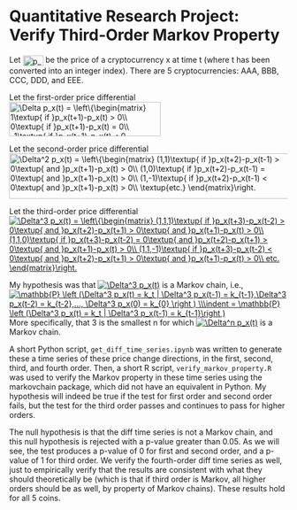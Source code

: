 # Quantitative Research Project: Verify Third-Order Markov Property

Let <img src="http://www.sciweavers.org/tex2img.php?eq=p_x%28t%29&bc=White&fc=Black&im=jpg&fs=12&ff=modern&edit=0" align="center" border="0" alt="p_x(t)" width="37" height="19" /> be the price of a cryptocurrency x at time t (where t has been converted into an integer index). There are 5 cryptocurrencies: AAA, BBB, CCC, DDD, and EEE.

Let the first-order price differential <br /> <img src="http://www.sciweavers.org/tex2img.php?eq=%5CDelta%20p_x%28t%29%20%3D%20%5Cleft%5C%7B%5Cbegin%7Bmatrix%7D%201%5Ctextup%7B%20if%20%7Dp_x%28t%2B1%29-p_x%28t%29%20%3E%200%5C%5C%200%5Ctextup%7B%20if%20%7Dp_x%28t%2B1%29-p_x%28t%29%20%3D%200%5C%5C%20-1%5Ctextup%7B%20if%20%7Dp_x%28t%2B1%29-p_x%28t%29%20%3C%200%20%5Cend%7Bmatrix%7D%5Cright.&bc=White&fc=Black&im=jpg&fs=12&ff=modern&edit=0" align="center" border="0" alt="\Delta p_x(t) = \left\{\begin{matrix} 1\textup{ if }p_x(t+1)-p_x(t) > 0\\ 0\textup{ if }p_x(t+1)-p_x(t) = 0\\ -1\textup{ if }p_x(t+1)-p_x(t) < 0 \end{matrix}\right." width="274" height="62" />

Let the second-order price differential <br /> <img src="http://www.sciweavers.org/tex2img.php?eq=%5CDelta%5E2%20p_x%28t%29%20%3D%20%5Cleft%5C%7B%5Cbegin%7Bmatrix%7D%20%281%2C1%29%5Ctextup%7B%20if%20%7Dp_x%28t%2B2%29-p_x%28t-1%29%20%3E%200%5Ctextup%7B%20and%20%7Dp_x%28t%2B1%29-p_x%28t%29%20%3E%200%5C%5C%20%281%2C0%29%5Ctextup%7B%20if%20%7Dp_x%28t%2B2%29-p_x%28t-1%29%20%3D%200%5Ctextup%7B%20and%20%7Dp_x%28t%2B1%29-p_x%28t%29%20%3E%200%5C%5C%20%281%2C-1%29%5Ctextup%7B%20if%20%7Dp_x%28t%2B2%29-p_x%28t-1%29%20%3C%200%5Ctextup%7B%20and%20%7Dp_x%28t%2B1%29-p_x%28t%29%20%3E%200%5C%5C%20%5Ctextup%7Betc.%7D%20%5Cend%7Bmatrix%7D%5Cright.&bc=White&fc=Black&im=jpg&fs=12&ff=modern&edit=0" align="center" border="0" alt="\Delta^2 p_x(t) = \left\{\begin{matrix} (1,1)\textup{ if }p_x(t+2)-p_x(t-1) > 0\textup{ and }p_x(t+1)-p_x(t) > 0\\ (1,0)\textup{ if }p_x(t+2)-p_x(t-1) = 0\textup{ and }p_x(t+1)-p_x(t) > 0\\ (1,-1)\textup{ if }p_x(t+2)-p_x(t-1) < 0\textup{ and }p_x(t+1)-p_x(t) > 0\\ \textup{etc.} \end{matrix}\right." width="521" height="82" />

Let the third-order price differential <br /><a href="https://www.codecogs.com/eqnedit.php?latex=\Delta^3&space;p_x(t)&space;=&space;\left\{\begin{matrix}&space;(1,1,1)\textup{&space;if&space;}p_x(t&plus;3)-p_x(t-2)&space;>&space;0\textup{&space;and&space;}p_x(t&plus;2)-p_x(t&plus;1)&space;>&space;0\textup{&space;and&space;}p_x(t&plus;1)-p_x(t)&space;>&space;0\\&space;(1,1,0)\textup{&space;if&space;}p_x(t&plus;3)-p_x(t-2)&space;=&space;0\textup{&space;and&space;}p_x(t&plus;2)-p_x(t&plus;1)&space;>&space;0\textup{&space;and&space;}p_x(t&plus;1)-p_x(t)&space;>&space;0\\&space;(1,1,-1)\textup{&space;if&space;}p_x(t&plus;3)-p_x(t-2)&space;<&space;0\textup{&space;and&space;}p_x(t&plus;2)-p_x(t&plus;1)&space;>&space;0\textup{&space;and&space;}p_x(t&plus;1)-p_x(t)&space;>&space;0\\&space;etc.&space;\end{matrix}\right." target="_blank"><img src="https://latex.codecogs.com/gif.latex?\Delta^3&space;p_x(t)&space;=&space;\left\{\begin{matrix}&space;(1,1,1)\textup{&space;if&space;}p_x(t&plus;3)-p_x(t-2)&space;>&space;0\textup{&space;and&space;}p_x(t&plus;2)-p_x(t&plus;1)&space;>&space;0\textup{&space;and&space;}p_x(t&plus;1)-p_x(t)&space;>&space;0\\&space;(1,1,0)\textup{&space;if&space;}p_x(t&plus;3)-p_x(t-2)&space;=&space;0\textup{&space;and&space;}p_x(t&plus;2)-p_x(t&plus;1)&space;>&space;0\textup{&space;and&space;}p_x(t&plus;1)-p_x(t)&space;>&space;0\\&space;(1,1,-1)\textup{&space;if&space;}p_x(t&plus;3)-p_x(t-2)&space;<&space;0\textup{&space;and&space;}p_x(t&plus;2)-p_x(t&plus;1)&space;>&space;0\textup{&space;and&space;}p_x(t&plus;1)-p_x(t)&space;>&space;0\\&space;etc.&space;\end{matrix}\right." title="\Delta^3 p_x(t) = \left\{\begin{matrix} (1,1,1)\textup{ if }p_x(t+3)-p_x(t-2) > 0\textup{ and }p_x(t+2)-p_x(t+1) > 0\textup{ and }p_x(t+1)-p_x(t) > 0\\ (1,1,0)\textup{ if }p_x(t+3)-p_x(t-2) = 0\textup{ and }p_x(t+2)-p_x(t+1) > 0\textup{ and }p_x(t+1)-p_x(t) > 0\\ (1,1,-1)\textup{ if }p_x(t+3)-p_x(t-2) < 0\textup{ and }p_x(t+2)-p_x(t+1) > 0\textup{ and }p_x(t+1)-p_x(t) > 0\\ etc. \end{matrix}\right." /></a>

My hypothesis was that <a href="https://www.codecogs.com/eqnedit.php?latex=\Delta^3&space;p_x(t)" target="_blank"><img src="https://latex.codecogs.com/gif.latex?\Delta^3&space;p_x(t)" title="\Delta^3 p_x(t)" /></a> is a Markov chain, i.e.,
<a href="https://www.codecogs.com/eqnedit.php?latex=\mathbb{P}&space;\left&space;(\Delta^3&space;p_x(t)&space;=&space;k_t&space;|&space;\Delta^3&space;p_x(t-1)&space;=&space;k_{t-1},\Delta^3&space;p_x(t-2)&space;=&space;k_{t-2},...,&space;\Delta^3&space;p_x(0)&space;=&space;k_{0}&space;\right&space;)&space;\\\indent&space;=&space;\mathbb{P}&space;\left&space;(\Delta^3&space;p_x(t)&space;=&space;k_t&space;|&space;\Delta^3&space;p_x(t-1)&space;=&space;k_{t-1}\right&space;)" target="_blank"><img src="https://latex.codecogs.com/gif.latex?\mathbb{P}&space;\left&space;(\Delta^3&space;p_x(t)&space;=&space;k_t&space;|&space;\Delta^3&space;p_x(t-1)&space;=&space;k_{t-1},\Delta^3&space;p_x(t-2)&space;=&space;k_{t-2},...,&space;\Delta^3&space;p_x(0)&space;=&space;k_{0}&space;\right&space;)&space;\\\indent&space;=&space;\mathbb{P}&space;\left&space;(\Delta^3&space;p_x(t)&space;=&space;k_t&space;|&space;\Delta^3&space;p_x(t-1)&space;=&space;k_{t-1}\right&space;)" title="\mathbb{P} \left (\Delta^3 p_x(t) = k_t | \Delta^3 p_x(t-1) = k_{t-1},\Delta^3 p_x(t-2) = k_{t-2},..., \Delta^3 p_x(0) = k_{0} \right ) \\\indent = \mathbb{P} \left (\Delta^3 p_x(t) = k_t | \Delta^3 p_x(t-1) = k_{t-1}\right )" /></a><br /> More specifically, that 3 is the smallest n for which <a href="https://www.codecogs.com/eqnedit.php?latex=\Delta^n&space;p_x(t)" target="_blank"><img src="https://latex.codecogs.com/gif.latex?\Delta^n&space;p_x(t)" title="\Delta^n p_x(t)" /></a> is a Markov chain.

A short Python script, `get_diff_time_series.ipynb` was written to generate these a time series of these price change directions, in the first, second, third, and fourth order. Then, a short R script, `verify_markov_property.R`  was used to verify the Markov property in these time series using the markovchain package, which did not have an equivalent in Python. My hypothesis will indeed be true if the test for first order and second order fails, but the test for the third order passes and continues to pass for higher orders.

The null hypothesis is that the diff time series is not a Markov chain, and this null hypothesis is rejected with a p-value greater than 0.05. As we will see, the test produces a p-value of 0 for first and second order, and a p-value of 1 for third order. We verify the fourth-order diff time series as well, just to empirically verify that the results are consistent with what they should theoretically be (which is that if third order is Markov, all higher orders should be as well, by property of Markov chains). These results hold for all 5 coins.
